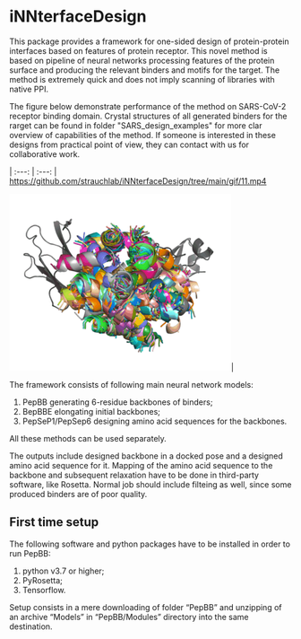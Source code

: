 # iNNterfaceDesign
This package provides a framework for one-sided design of protein-protein interfaces based on features of protein receptor. This novel method is based on pipeline of neural networks processing features of the protein surface and producing the relevant binders and motifs for the target. The method is extremely quick and does not imply scanning of libraries with native PPI. 

The figure below demonstrate performance of the method on SARS-CoV-2 receptor binding domain. Crystal structures of all generated binders for the rarget can be found in folder "SARS_design_examples" for more clar overview of capabilities of the method. If someone is interested in these designs from practical point of view, they can contact with us for collaborative work.

|     :---:      |     :---:      |
https://github.com/strauchlab/iNNterfaceDesign/tree/main/gif/11.mp4

![capture](gif/1l6x_bb.gif)|

The framework consists of following main neural network models:
1) PepBB generating 6-residue backbones of binders;
2) BepBBE elongating initial backbones;
3) PepSeP1/PepSep6 designing amino acid sequences for the backbones.

All these methods can be used separately.

The outputs include designed backbone in a docked pose and a designed amino acid sequence for it. Mapping of the amino acid sequence to the backbone and subsequent relaxation have to be done in third-party software, like Rosetta. Normal job should include filteing as well, since some produced binders are of poor quality.

## First time setup ##

The following software and python packages have to be installed  in order to run PepBB:
1. python v3.7 or higher;
2. PyRosetta;
3. Tensorflow.

Setup consists in a mere downloading of folder “PepBB” and unzipping of an archive “Models” in “PepBB/Modules” directory into the same destination.
